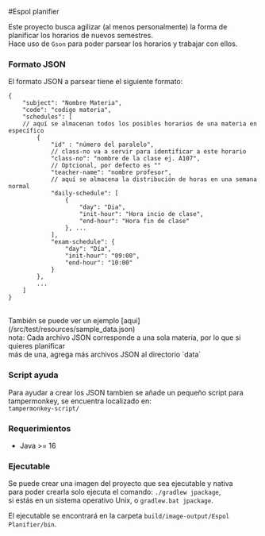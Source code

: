 #Espol planifier

Este proyecto busca agilizar (al menos personalmente) la forma de 
planificar los horarios de nuevos semestres.
<br/>
Hace uso de `Gson` para poder parsear los horarios y trabajar con ellos.

### Formato JSON
El formato JSON a parsear tiene el siguiente formato:<br/>
```
{
    "subject": "Nombre Materia",
    "code": "codigo materia",
    "schedules": [
    // aquí se almacenan todos los posibles horarios de una materia en específico
        {
            "id" : "número del paralelo",
            // class-no va a servir para identificar a este horario
            "class-no": "nombre de la clase ej. A107",
            // Optcional, por defecto es ""
            "teacher-name": "nombre profesor",
            // aquí se almacena la distribución de horas en una semana normal
            "daily-schedule": [
                {
                    "day": "Dia",
                    "init-hour": "Hora incio de clase",
                    "end-hour": "Hora fin de clase"
                }, ...
            ],
            "exam-schedule": {
                "day": "Día",
                "init-hour": "09:00",
                "end-hour": "10:00"
            }
        },
        ...
    ] 
}
```
<br/>
También se puede ver un ejemplo [aqui](/src/test/resources/sample_data.json)
<br/>
nota: Cada archivo JSON corresponde a una sola materia, por lo que si quieres planificar <br/>
más de una, agrega más archivos JSON al directorio `data`

### Script ayuda
Para ayudar a crear los JSON tambien se añade un pequeño script para tampermonkey, se encuentra localizado en: <br/>
`tampermonkey-script/`

### Requerimientos
- Java >= 16

### Ejecutable
Se puede crear una imagen del proyecto que sea ejecutable y nativa <br/>
para poder crearla solo ejecuta el comando: `./gradlew jpackage`, <br/>
si estás en un sistema operativo Unix, o `gradlew.bat jpackage`.
<br/><p/>
El ejecutable se encontrará en la carpeta `build/image-output/Espol Planifier/bin`.
